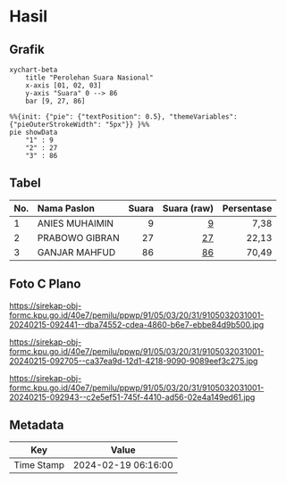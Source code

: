 # Hasil

## Grafik

```mermaid
xychart-beta
    title "Perolehan Suara Nasional"
    x-axis [01, 02, 03]
    y-axis "Suara" 0 --> 86
    bar [9, 27, 86]
```

```mermaid
%%{init: {"pie": {"textPosition": 0.5}, "themeVariables": {"pieOuterStrokeWidth": "5px"}} }%%
pie showData
    "1" : 9
    "2" : 27
    "3" : 86
```

## Tabel

| No. | Nama Paslon    | Suara | Suara (raw) | Persentase |
|:--- |:-------------- | -----:| -----------:| ----------:|
| 1   | ANIES MUHAIMIN | 9     | [9][p-1]    | 7,38       |
| 2   | PRABOWO GIBRAN | 27    | [27][p-2]   | 22,13      |
| 3   | GANJAR MAHFUD  | 86    | [86][p-3]   | 70,49      |


[p-1]: https://github.com/gigit-pemilu/pemilu-2024/blob/main/pilpres/hitung-suara/sub/91-papua/sub/05-kepulauan-yapen/sub/03-yapen-timur/sub/2031-wabompi/sub/001-tps/sub/paslon-1.txt
[p-2]: https://github.com/gigit-pemilu/pemilu-2024/blob/main/pilpres/hitung-suara/sub/91-papua/sub/05-kepulauan-yapen/sub/03-yapen-timur/sub/2031-wabompi/sub/001-tps/sub/paslon-2.txt
[p-3]: https://github.com/gigit-pemilu/pemilu-2024/blob/main/pilpres/hitung-suara/sub/91-papua/sub/05-kepulauan-yapen/sub/03-yapen-timur/sub/2031-wabompi/sub/001-tps/sub/paslon-3.txt

## Foto C Plano

https://sirekap-obj-formc.kpu.go.id/40e7/pemilu/ppwp/91/05/03/20/31/9105032031001-20240215-092441--dba74552-cdea-4860-b6e7-ebbe84d9b500.jpg

https://sirekap-obj-formc.kpu.go.id/40e7/pemilu/ppwp/91/05/03/20/31/9105032031001-20240215-092705--ca37ea9d-12d1-4218-9090-9089eef3c275.jpg

https://sirekap-obj-formc.kpu.go.id/40e7/pemilu/ppwp/91/05/03/20/31/9105032031001-20240215-092943--c2e5ef51-745f-4410-ad56-02e4a149ed61.jpg


## Metadata

| Key        | Value               |
| ---------- | ------------------- |
| Time Stamp | 2024-02-19 06:16:00 |



